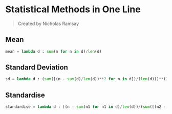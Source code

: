 # Statistical Methods in One Line
> Created by Nicholas Ramsay

## Mean
```py
mean = lambda d : sum(n for n in d)/len(d)
```

## Standard Deviation
```py
sd = lambda d : (sum([(n - sum(d)/len(d))**2 for n in d])/(len(d)))**(1/2)
```

## Standardise
```py
standardise = lambda d : [(n - sum(n1 for n1 in d)/len(d))/(sum([(n2 - sum(d)/len(d))**2 for n2 in d])/(len(d)))**(1/2) for n in d]
```